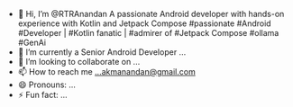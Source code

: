 - 👋 Hi, I’m @RTRAnandan A passionate Android developer with hands-on experience with Kotlin and Jetpack Compose
       #passionate #Android #Developer | #Kotlin fanatic | #admirer of  #Jetpack Compose #ollama #GenAi
- 🌱 I’m currently  a Senior Android Developer   ...
- 💞️ I’m looking to collaborate on ...
- 📫 How to reach me ...akmanandan@gmail.com
- 😄 Pronouns: ...
- ⚡ Fun fact: ...

<!---
RTRAnandan/RTRAnandan is a ✨ special ✨ repository because its `README.md` (this file) appears on your GitHub profile.
You can click the Preview link to take a look at your changes.
--->
